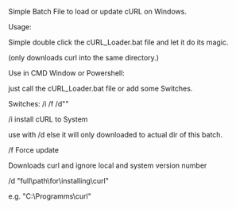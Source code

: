 Simple Batch File to load or update cURL on Windows.

Usage:

Simple double click the cURL_Loader.bat file and let it do its magic.

(only downloads curl into the same directory.)

Use in CMD Window or Powershell:

just call the cURL_Loader.bat file or add some Switches.

Switches: /i /f /d""

/i install cURL to System

use with /d else it will only downloaded to actual dir of this batch.

/f Force update

Downloads curl and ignore local and system version number

/d "full\path\for\installing\curl\"

e.g. "C:\Programms\curl\"
